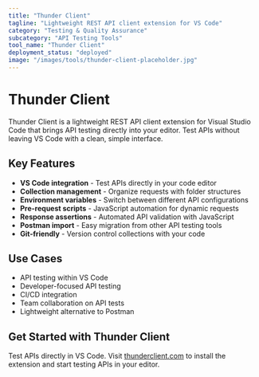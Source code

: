 ```yaml
---
title: "Thunder Client"
tagline: "Lightweight REST API client extension for VS Code"
category: "Testing & Quality Assurance"
subcategory: "API Testing Tools"
tool_name: "Thunder Client"
deployment_status: "deployed"
image: "/images/tools/thunder-client-placeholder.jpg"
---
```


# Thunder Client

Thunder Client is a lightweight REST API client extension for Visual Studio Code that brings API testing directly into your editor. Test APIs without leaving VS Code with a clean, simple interface.

## Key Features

- **VS Code integration** - Test APIs directly in your code editor
- **Collection management** - Organize requests with folder structures
- **Environment variables** - Switch between different API configurations
- **Pre-request scripts** - JavaScript automation for dynamic requests
- **Response assertions** - Automated API validation with JavaScript
- **Postman import** - Easy migration from other API testing tools
- **Git-friendly** - Version control collections with your code

## Use Cases

- API testing within VS Code
- Developer-focused API testing
- CI/CD integration
- Team collaboration on API tests
- Lightweight alternative to Postman

## Get Started with Thunder Client

Test APIs directly in VS Code. Visit [thunderclient.com](https://www.thunderclient.com) to install the extension and start testing APIs in your editor.
